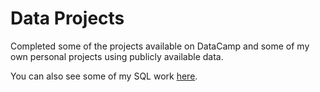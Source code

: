 # Data Projects

Completed some of the projects available on DataCamp and some of my own personal projects using publicly available data.   

You can also see some of my SQL work [here](https://github.com/michelberger-a/sql-projects/tree/main).
